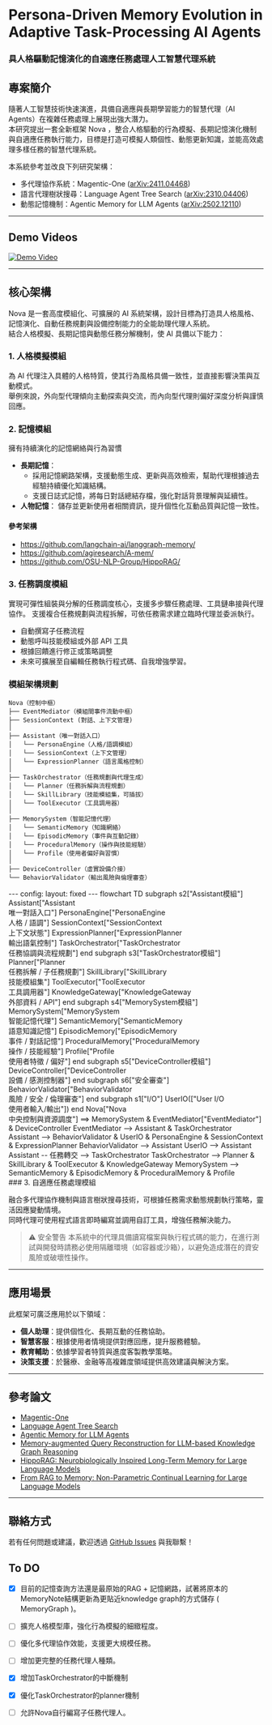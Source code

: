 # Persona-Driven Memory Evolution in Adaptive Task-Processing AI Agents

### 具人格驅動記憶演化的自適應任務處理人工智慧代理系統

## 專案簡介

隨著人工智慧技術快速演進，具備自適應與長期學習能力的智慧代理（AI Agents）在複雜任務處理上展現出強大潛力。<br>
本研究提出一套全新框架 Nova ，整合人格驅動的行為模擬、長期記憶演化機制與自適應任務執行能力，目標是打造可模擬人類個性、動態更新知識，並能高效處理多樣任務的智慧代理系統。<br>

本系統參考並改良下列研究架構：<br>
* 多代理協作系統：Magentic-One ([arXiv:2411.04468](https://arxiv.org/abs/2411.04468))
* 語言代理樹狀搜尋：Language Agent Tree Search ([arXiv:2310.04406](https://arxiv.org/abs/2310.04406))
* 動態記憶機制：Agentic Memory for LLM Agents ([arXiv:2502.12110](https://arxiv.org/abs/2502.12110))

---

## Demo Videos
[![Demo Video](https://img.youtube.com/vi/uVKFufVW7Go/maxresdefault.jpg)](https://www.youtube.com/watch?v=uVKFufVW7Go)

---

## 核心架構

Nova 是一套高度模組化、可擴展的 AI 系統架構，設計目標為打造具人格風格、記憶演化、自動任務規劃與設備控制能力的全能助理代理人系統。<br>
結合人格模擬、長期記憶與動態任務分解機制，使 AI 具備以下能力：

### 1. 人格模擬模組
為 AI 代理注入具體的人格特質，使其行為風格具備一致性，並直接影響決策與互動模式。<br>
舉例來說，外向型代理傾向主動探索與交流，而內向型代理則偏好深度分析與謹慎回應。

### 2. 記憶模組
擁有持續演化的記憶網絡與行為習慣
* **長期記憶**：
  * 採用記憶網路架構，支援動態生成、更新與高效檢索，幫助代理根據過去經驗持續優化知識結構。
  * 支援日誌式記憶，將每日對話總結存檔，強化對話背景理解與延續性。
* **人物記憶**：
  儲存並更新使用者相關資訊，提升個性化互動品質與記憶一致性。
#### 參考架構
* https://github.com/langchain-ai/langgraph-memory/
* https://github.com/agiresearch/A-mem/
* https://github.com/OSU-NLP-Group/HippoRAG/

### 3. 任務調度模組
實現可彈性組裝與分解的任務調度核心，支援多步驟任務處理、工具鏈串接與代理協作。
支援複合任務規劃與流程拆解，可依任務需求建立臨時代理並委派執行。
* 自動撰寫子任務流程
* 動態呼叫技能模組或外部 API 工具
* 根據回饋進行修正或策略調整
* 未來可擴展至自編輯任務執行程式碼、自我增強學習。

### 模組架構規劃
```
Nova（控制中樞）
├── EventMediator（模組間事件流動中樞）
├── SessionContext (對話、上下文管理)
│
├── Assistant（唯一對話入口）
│   └── PersonaEngine（人格/語調模組）
│   └── SessionContext（上下文管理）
│   └── ExpressionPlanner（語言風格控制）
│
├── TaskOrchestrator（任務規劃與代理生成）
│   └── Planner（任務拆解與流程規劃）
│   └── SkillLibrary（技能模組集，可插拔）
│   └── ToolExecutor（工具調用器）
│
├── MemorySystem（智能記憶代理）
│   └── SemanticMemory（知識網絡）
│   └── EpisodicMemory（事件與互動記錄）
│   └── ProceduralMemory（操作與技能經驗）
│   └── Profile（使用者偏好與習慣）
│
├── DeviceController（虛實設備介接）
└── BehaviorValidator（輸出風險與倫理審查）
```
<div class="mermaid">
  ---
  config:
    layout: fixed
  ---
  flowchart TD
  subgraph s2["Assistant模組"]
          Assistant["Assistant<br>唯一對話入口"]
          PersonaEngine["PersonaEngine<br>人格 / 語調"]
          SessionContext["SessionContext<br>上下文狀態"]
          ExpressionPlanner["ExpressionPlanner<br>輸出語氣控制"]
          TaskOrchestrator["TaskOrchestrator<br>任務協調與流程規劃"]
    end
  subgraph s3["TaskOrchestrator模組"]
          Planner["Planner<br>任務拆解 / 子任務規劃"]
          SkillLibrary["SkillLibrary<br>技能模組集"]
          ToolExecutor["ToolExecutor<br>工具調用器"]
          KnowledgeGateway["KnowledgeGateway<br>外部資料 / API"]
    end
  subgraph s4["MemorySystem模組"]
          MemorySystem["MemorySystem<br>智能記憶代理"]
          SemanticMemory["SemanticMemory<br>語意知識記憶"]
          EpisodicMemory["EpisodicMemory<br>事件 / 對話記憶"]
          ProceduralMemory["ProceduralMemory<br>操作 / 技能經驗"]
          Profile["Profile<br>使用者特徵 / 偏好"]
    end
  subgraph s5["DeviceController模組"]
          DeviceController["DeviceController<br>設備 / 感測控制器"]
    end
  subgraph s6["安全審查"]
          BehaviorValidator["BehaviorValidator<br>風險 / 安全 / 倫理審查"]
    end
  subgraph s1["I/O"]
          UserIO(["User I/O<br>使用者輸入/輸出"])
    end
      Nova["Nova<br>中央控制與資源調度"] ==> MemorySystem & EventMediator["EventMediator"] & DeviceController
      EventMediator --> Assistant & TaskOrchestrator
      Assistant --> BehaviorValidator & UserIO & PersonaEngine & SessionContext & ExpressionPlanner
      BehaviorValidator --> Assistant
      UserIO --> Assistant
      Assistant -- 任務轉交 --> TaskOrchestrator
      TaskOrchestrator --> Planner & SkillLibrary & ToolExecutor & KnowledgeGateway
      MemorySystem --> SemanticMemory & EpisodicMemory & ProceduralMemory & Profile
</div>
### 3. 自適應任務處理模組

融合多代理協作機制與語言樹狀搜尋技術，可根據任務需求動態規劃執行策略，靈活因應變動情境。<br>
同時代理可使用程式語言即時編寫並調用自訂工具，增強任務解決能力。<br>
> ⚠️ 安全警告
> 本系統中的代理具備讀寫檔案與執行程式碼的能力，在進行測試與開發時請務必使用隔離環境（如容器或沙箱），以避免造成潛在的資安風險或破壞性操作。

---

## 應用場景

此框架可廣泛應用於以下領域：

* **個人助理**：提供個性化、長期互動的任務協助。
* **智慧客服**：根據使用者情境提供對應回應，提升服務體驗。
* **教育輔助**：依據學習者特質與進度客製教學策略。
* **決策支援**：於醫療、金融等高複雜度領域提供高效建議與解決方案。

---

## 參考論文

* [Magentic-One](https://arxiv.org/abs/2411.04468)
* [Language Agent Tree Search](https://arxiv.org/abs/2310.04406)
* [Agentic Memory for LLM Agents](https://arxiv.org/abs/2502.12110)
* [Memory-augmented Query Reconstruction for LLM-based Knowledge Graph Reasoning](https://arxiv.org/abs/2503.05193)
* [HippoRAG: Neurobiologically Inspired Long-Term Memory for Large Language Models](https://arxiv.org/abs/2405.14831)
* [From RAG to Memory: Non-Parametric Continual Learning for Large Language Models](https://arxiv.org/abs/2502.14802)

---

## 聯絡方式

若有任何問題或建議，歡迎透過 [GitHub Issues](https://github.com/yan-930521/Proj.Nova/issues) 與我聯繫！


## To DO
- [X] 目前的記憶查詢方法還是最原始的RAG + 記憶網路，試著將原本的MemoryNote結構更新為更貼近knowledge graph的方式儲存 ( MemoryGraph )。
- [ ] 擴充人格模型庫，強化行為模擬的細緻程度。
- [ ] 優化多代理協作效能，支援更大規模任務。
- [ ] 增加更完整的任務代理人種類。
- [X] 增加TaskOrchestrator的中斷機制
- [X] 優化TaskOrchestrator的planner機制
- [ ] 允許Nova自行編寫子任務代理人。


